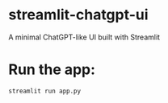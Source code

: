 # streamlit-chatgpt-ui
A minimal ChatGPT-like UI built with Streamlit

# Run the app:

```
streamlit run app.py
```
